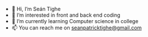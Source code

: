 - 👋 Hi, I’m Seán Tighe
- 👀 I’m interested in front and back end coding
- 🌱 I’m currently learning Computer science in college
- 📫 You can reach me on seanpatricktighe@gmail.com

<!---
KindPlayer2/KindPlayer2 is a ✨ special ✨ repository because its `README.md` (this file) appears on your GitHub profile.
You can click the Preview link to take a look at your changes.
--->
